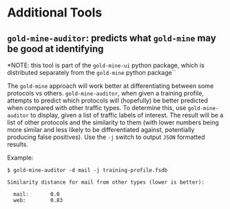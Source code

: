# Additional Tools

## `gold-mine-auditor`: predicts what `gold-mine` may be good at identifying

*NOTE: this tool is part of the `gold-mine-ui` python package, which
is distributed separately from the `gold-mine` python package``

The `gold-mine` approach will work better at differentiating between
some protocols vs others.  `gold-mine-auditor`, when given a training
profile, attempts to predict which protocols will (hopefully) be
better predicted when compared with other traffic types.  To determine
this, use `gold-mine-auditor` to display, given a list of traffic
labels of interest.  The result will be a list of other protocols and
the similarity to them (with lower numbers being more similar and less
likely to be differentiated against, potentially producing false
positives).  Use the `-j` switch to output `JSON` formatted results.

Example:

    $ gold-mine-auditor -d mail -j training-profile.fsdb

    Similarity distance for mail from other types (lower is better):

      mail:       0.0
      web:        0.83
